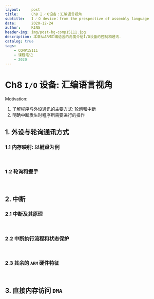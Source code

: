 ```yaml
---
layout:     post
title:      Ch8 I ⁄ O设备：汇编语言视角
subtitle:   I ⁄ O device：from the prespective of assembly language
date:       2020-12-24
author:     R1NG
header-img: img/post-bg-comp15111.jpg
description: 本章从ARM汇编语言的角度介绍I/O设备的控制和通讯.
catalog: true
tags:
    - COMP15111
    - 课程笔记
    - 2020
---
```


# Ch8 `I/O` 设备: 汇编语言视角

Motivation:
1. 了解程序与外设通讯的主要方式: 轮询和中断
2. 明确中断发生时程序所需要进行的操作


## 1. 外设与轮询通讯方式
### 1.1 内存映射: 以键盘为例


<br>

### 1.2 轮询和握手


<br>

## 2. 中断
### 2.1 中断及其原理


<br>

### 2.2 中断执行流程和状态保护


<br>

### 2.3 其余的 `ARM` 硬件特征


<br>

## 3. 直接内存访问 `DMA`
